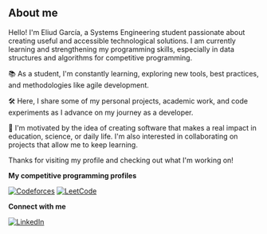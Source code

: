 
## About me

Hello! I'm Eliud García, a Systems Engineering student passionate about creating useful and accessible technological solutions. I am currently learning and strengthening my programming skills, especially in data structures and algorithms for competitive programming.

📚 As a student, I'm constantly learning, exploring new tools, best practices, and methodologies like agile development.

🛠️ Here, I share some of my personal projects, academic work, and code experiments as I advance on my journey as a developer.

🚀 I'm motivated by the idea of creating software that makes a real impact in education, science, or daily life. I'm also interested in collaborating on projects that allow me to keep learning.

Thanks for visiting my profile and checking out what I'm working on!

**My competitive programming profiles**

[![Codeforces](https://img.shields.io/badge/Codeforces-445F9D?style=for-the-badge&logo=Codeforces&logoColor=white)](https://codeforces.com/profile/EliudGarcia)
[![LeetCode](https://img.shields.io/badge/LeetCode-FFA116.svg?style=for-the-badge&logo=LeetCode&logoColor=black)](https://leetcode.com/u/eliudgarcia27/)


**Connect with me**

[![LinkedIn](https://img.shields.io/badge/LinkedIn-0077B5?style=for-the-badge&logo=linkedin&logoColor=white)](https://www.linkedin.com/in/eliud-garcia99/)


<!--
**Eliud-Garcia/Eliud-Garcia** is a ✨ _special_ ✨ repository because its `README.md` (this file) appears on your GitHub profile.

Here are some ideas to get you started:

- 🔭 I’m currently working on ...
- 🌱 I’m currently learning ...
- 👯 I’m looking to collaborate on ...
- 🤔 I’m looking for help with ...
- 💬 Ask me about ...
- 📫 How to reach me: ...
- 😄 Pronouns: ...
- ⚡ Fun fact: ...
-->
